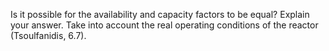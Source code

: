 Is it possible for the availability and capacity factors to be equal? Explain 
your answer. Take into account the real operating conditions of the reactor 
(Tsoulfanidis, 6.7).  
